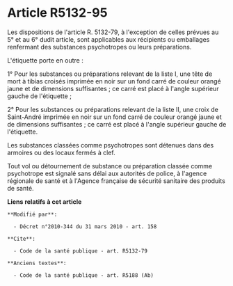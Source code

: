 # Article R5132-95

Les dispositions de l'article R. 5132-79, à l'exception de celles prévues au 5° et au 6° dudit article, sont applicables aux
récipients ou emballages renfermant des substances psychotropes ou leurs préparations.

L'étiquette porte en outre : 

1° Pour les substances ou préparations relevant de la liste I, une tête de mort à tibias croisés imprimée en noir sur un fond
carré de couleur orangé jaune et de dimensions suffisantes ; ce carré est placé à l'angle supérieur gauche de l'étiquette ; 

2° Pour les substances ou préparations relevant de la liste II, une croix de Saint-André imprimée en noir sur un fond carré
de couleur orangé jaune et de dimensions suffisantes ; ce carré est placé à l'angle supérieur gauche de l'étiquette. 

Les substances classées comme psychotropes sont détenues dans des armoires ou des locaux fermés à clef. 

Tout vol ou détournement de substance ou préparation classée comme psychotrope est signalé sans délai aux autorités de
police, à l'agence régionale de santé et à l'Agence française de sécurité sanitaire des produits de santé.

**Liens relatifs à cet article**

	**Modifié par**:

	  - Décret n°2010-344 du 31 mars 2010 - art. 158

	**Cite**:

	  - Code de la santé publique - art. R5132-79

	**Anciens textes**:

	  - Code de la santé publique - art. R5188 (Ab)
